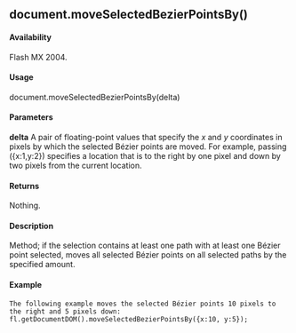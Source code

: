 ## document.moveSelectedBezierPointsBy()

#### Availability

Flash MX 2004.

#### Usage

document.moveSelectedBezierPointsBy(delta)

#### Parameters

**delta** A pair of floating-point values that specify the *x* and *y* coordinates in pixels by which the selected Bézier points are moved. For example, passing ({x:1,y:2}) specifies a location that is to the right by one pixel and down by two pixels from the current location.

#### Returns

Nothing.

#### Description

Method; if the selection contains at least one path with at least one Bézier point selected, moves all selected Bézier points on all selected paths by the specified amount.

#### Example

```
The following example moves the selected Bézier points 10 pixels to the right and 5 pixels down:
fl.getDocumentDOM().moveSelectedBezierPointsBy({x:10, y:5});

```